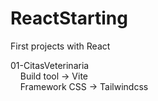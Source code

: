 # ReactStarting
First projects with React <br>
<p>
01-CitasVeterinaria <br>
‎ ‎ ‎ ‎ Build tool -> Vite <br>
‎ ‎ ‎ ‎ Framework CSS -> Tailwindcss <br>
</p>
